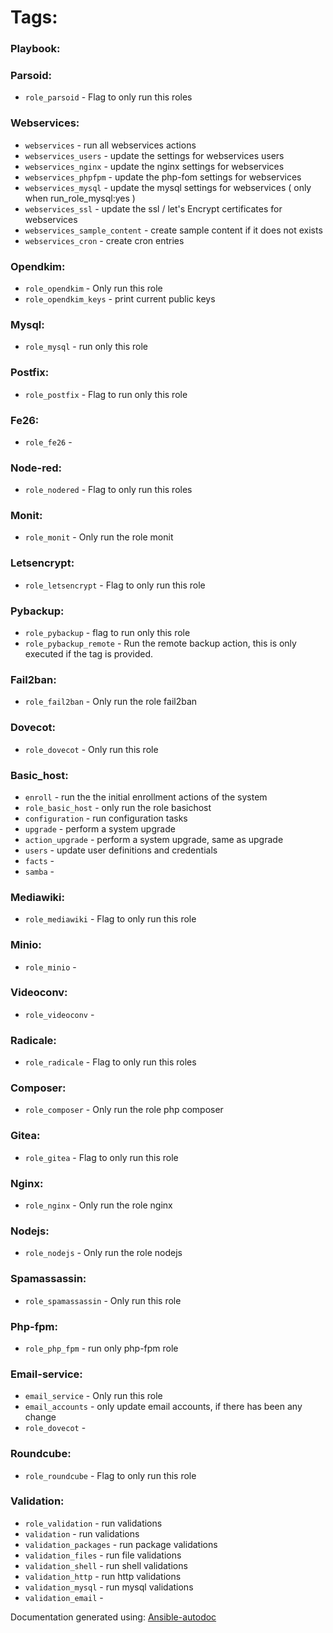 # Tags:
### Playbook:
### Parsoid:
* `role_parsoid` - Flag to only run this roles
### Webservices:
* `webservices` - run all webservices actions
* `webservices_users` - update the settings for webservices users
* `webservices_nginx` - update the nginx settings for webservices
* `webservices_phpfpm` - update the php-fom settings for webservices
* `webservices_mysql` - update the mysql settings for webservices ( only when run_role_mysql:yes )
* `webservices_ssl` - update the ssl / let's Encrypt certificates for webservices
* `webservices_sample_content` - create sample content if it does not exists
* `webservices_cron` - create cron entries
### Opendkim:
* `role_opendkim` - Only run this role
* `role_opendkim_keys` - print current public keys
### Mysql:
* `role_mysql` - run only this role
### Postfix:
* `role_postfix` - Flag to run only this role
### Fe26:
* `role_fe26` - 
### Node-red:
* `role_nodered` - Flag to only run this roles
### Monit:
* `role_monit` - Only run the role monit
### Letsencrypt:
* `role_letsencrypt` - Flag to only run this role
### Pybackup:
* `role_pybackup` - flag to run only this role
* `role_pybackup_remote` - Run the remote backup action, this is only executed if the tag is provided.
### Fail2ban:
* `role_fail2ban` - Only run the role fail2ban
### Dovecot:
* `role_dovecot` - Only run this role
### Basic_host:
* `enroll` - run the the initial enrollment actions of the system
* `role_basic_host` - only run the role basichost
* `configuration` - run configuration tasks
* `upgrade` - perform a system upgrade
* `action_upgrade` - perform a system upgrade, same as upgrade
* `users` - update user definitions and credentials
* `facts` - 
* `samba` - 
### Mediawiki:
* `role_mediawiki` - Flag to only run this role
### Minio:
* `role_minio` - 
### Videoconv:
* `role_videoconv` - 
### Radicale:
* `role_radicale` - Flag to only run this roles
### Composer:
* `role_composer` - Only run the role php composer
### Gitea:
* `role_gitea` - Flag to only run this role
### Nginx:
* `role_nginx` - Only run the role nginx
### Nodejs:
* `role_nodejs` - Only run the role nodejs
### Spamassassin:
* `role_spamassassin` - Only run this role
### Php-fpm:
* `role_php_fpm` - run only php-fpm role
### Email-service:
* `email_service` - Only run this role
* `email_accounts` - only update email accounts, if there has been any change
* `role_dovecot` - 
### Roundcube:
* `role_roundcube` - Flag to only run this role
### Validation:
* `role_validation` - run validations
* `validation` - run validations
* `validation_packages` - run package validations
* `validation_files` - run file validations
* `validation_shell` - run shell validations
* `validation_http` - run http validations
* `validation_mysql` - run mysql validations
* `validation_email` - 

Documentation generated using: [Ansible-autodoc](https://github.com/AndresBott/ansible-autodoc)